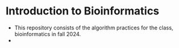 # Introduction to Bioinformatics
* This repository consists of the algorithm practices for the class, bioinformatics in fall 2024.
* 
